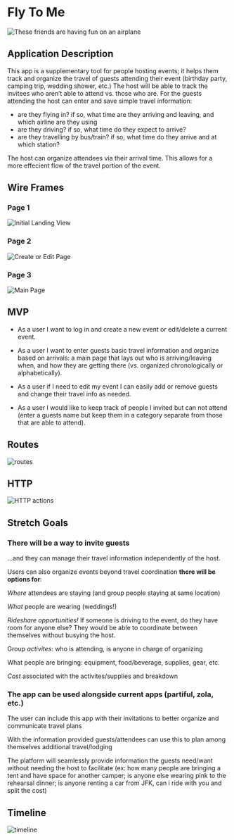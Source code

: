 # Fly To Me

![These friends are having fun on an airplane](./assets/Screenshot%202025-03-31%20at%2012.29.36 PM.png)

## Application Description

This app is a supplementary tool for people hosting events; it helps them track and organize the travel of guests attending their event (birthday party, camping trip, wedding shower, etc.) The host will be able to track the invitees who aren’t able to attend vs. those who are. For the guests attending the host can enter and save simple travel information: 
 - are they flying in? if so, what time are they arriving and leaving, and which airline are they using
 - are they driving? if so, what time do they expect to arrive? 
 - are they travelling by bus/train? if so, what time do they arrive and at which station? 
 
 The host can organize attendees via their arrival time. This allows for a more effecient flow of the travel portion of the event.

## Wire Frames

### Page 1
![Initial Landing View](./assets/Screenshot%202025-03-31%20at%2012.15.09 PM.png)

### Page 2
![Create or Edit Page](./assets/Screenshot%202025-04-01%20at%209.56.03 AM.png)

### Page 3
![Main Page](./assets/Screenshot%202025-03-31%20at%2012.15.25 PM.png
)
## MVP 
* As a user I want to log in and create a new event or edit/delete a current event.

* As a user I want to enter guests basic travel information and organize based on arrivals: a main page that lays out who is arriving/leaving when, and how they are getting there (vs. organized chronologically or alphabetically).

* As a user if I need to edit my event I can easily add or remove guests and change their travel info as needed.

* As a user I would like to keep track of people I invited but can not attend (enter a guests name but keep them in a category separate from those that are able to attend).

## Routes
![routes](./assets/Screenshot%202025-03-31%20at%204.35.09 PM.png)

## HTTP 
![HTTP actions](./assets/Screenshot%202025-03-31%20at%204.31.46 PM.png)

## Stretch Goals 

### __There will be a way to invite guests__ 
...and they can manage their travel information independently of the host.

Users can also organize events beyond travel coordination __there will be options for__:


_Where_ attendees are staying (and group people staying at same location)

_What_ people are wearing (weddings!)

_Rideshare opportunities!_ If someone is driving to the event, do they have room for anyone else? They would be able to coordinate between themselves without busying the host.

Group _activites_: who is attending, is anyone in charge of organizing

What people are bringing: equipment, food/beverage, supplies, gear, etc.

_Cost_ associated with the activites/supplies and breakdown

### The app can be used alongside current apps (partiful, zola, etc.)

The user can include this app with their invitations to better organize and communicate travel plans

With the information provided guests/attendees can use this to plan among themselves additional travel/lodging

The platform will seamlessly provide information the guests need/want without needing the host to facilitate (ex: how many people are bringing a tent and have space for another camper; is anyone else wearing pink to the rehearsal dinner; is anyone renting a car from JFK, can i ride with you and split the cost)

## Timeline 

![timeline](./assets/Screenshot%202025-04-01%20at%2010.32.45 AM.png)